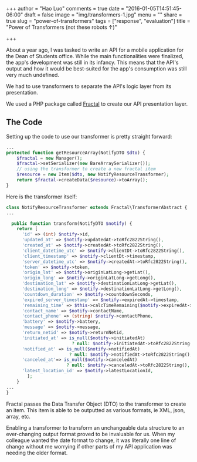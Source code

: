 +++
author = "Hao Luo"
comments = true
date = "2016-01-05T14:51:45-06:00"
draft = false
image = "img/transformers-1.jpg"
menu = ""
share = true
slug = "power-of-transformers"
tags = ["response", "evaluation"]
title = "Power of Transformers (not these robots ↑)"

+++

About a year ago, I was tasked to write an API for a mobile application for the Dean of Students office.  While the main functionalities were finalized, the app's development was still in its infancy.  This means that the API's output and how it would be best-suited for the app's consumption was still very much undefined.

We had to use transformers to separate the API's logic layer from its presentation.

We used a PHP package called [Fractal](http://fractal.thephpleague.com/) to create our API presentation layer.

## The Code
Setting up the code to use our transformer is pretty straight forward:

```PHP
...
protected function getResourceArray(NotifyDTO $dto) {
    $fractal = new Manager();
    $fractal->setSerializer(new BareArraySerializer());
    // using the transformer to create a new fractal item
    $resource = new Item($dto, new NotifyResourceTransformer);
    return $fractal->createData($resource)->toArray();
}
```

Here is the transformer itself:
```PHP
class NotifyResourceTransformer extends Fractal\TransformerAbstract {
...

  public function transform(NotifyDTO $notify) {
    return [
      'id' => (int) $notify->id,
      'updated_at' => $notify->updatedAt->toRfc2822String(),
      'created_at' => $notify->createdAt->toRfc2822String(),
      'client_datetime_utc' => $notify->clientDt->toRfc2822String(),
      'client_timestamp' => $notify->clientDt->timestamp,
      'server_datetime_utc' => $notify->createdAt->toRfc2822String(),
      'token' => $notify->token,
      'origin_lat' => $notify->originLatLong->getLat(),
      'origin_long' => $notify->originLatLong->getLong(),
      'destination_lat' => $notify->destinationLatLong->getLat(),
      'destination_long' => $notify->destinationLatLong->getLong(),
      'countdown_duration' => $notify->countdownSeconds,
      'expired_server_timestamp' => $notify->expiredAt->timestamp,
      'remaining_time' => $this->calcTimeRemaining($notify->expiredAt->timestamp),
      'contact_name' => $notify->contactName,
      'contact_phone' => (string) $notify->contactPhone,
      'battery' => $notify->battery,
      'message' => $notify->message,
      'return_netid' => $notify->returnNetid,
      'initiated_at' => is_null($notify->initiatedAt)
                         ? null: $notify->initiatedAt->toRfc2822String(),
      'notified_at' => is_null($notify->notifiedAt)
                        ? null: $notify->notifiedAt->toRfc2822String(),
      'canceled_at'=> is_null($notify->canceledAt)
                       ? null: $notify->canceledAt->toRfc2822String(),
      'latest_location_id' => $notify->latestLocationId,
		];
	}
...
}
```

Fractal passes the Data Transfer Object (DTO) to the transformer to create an item.  This item is able to be outputted as various formats, ie XML, json, array, etc.

Enabling a transformer to transform an unchangeable data structure to an ever-changing output format proved to be invaluable for us.  When my colleague wanted the date format to change, it was literally one line of change without me worrying if other parts of my API application was needing the older format.
